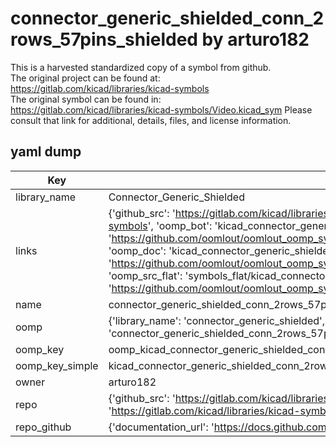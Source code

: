 # connector_generic_shielded_conn_2rows_57pins_shielded by arturo182  
This is a harvested standardized copy of a symbol from github.  
The original project can be found at:  
https://gitlab.com/kicad/libraries/kicad-symbols  
The original symbol can be found in:
https://gitlab.com/kicad/libraries/kicad-symbols/Video.kicad_sym
Please consult that link for additional, details, files, and license information.  
## yaml dump  
| Key | Value |  
| --- | --- |  
| library_name | Connector_Generic_Shielded |  
| links | {'github_src': 'https://gitlab.com/kicad/libraries/kicad-symbols/Video.kicad_sym', 'github_src_repo': 'https://gitlab.com/kicad/libraries/kicad-symbols', 'oomp_bot': 'kicad_connector_generic_shielded_conn_2rows_57pins_shielded/working', 'oomp_bot_github': 'https://github.com/oomlout/oomlout_oomp_symbol_bot/tree/main/kicad_connector_generic_shielded_conn_2rows_57pins_shielded/working', 'oomp_doc': 'kicad_connector_generic_shielded_conn_2rows_57pins_shielded/working', 'oomp_doc_github': 'https://github.com/oomlout/oomlout_oomp_symbol_doc/tree/main/kicad_connector_generic_shielded_conn_2rows_57pins_shielded/working', 'oomp_src_flat': 'symbols_flat/kicad_connector_generic_shielded_conn_2rows_57pins_shielded/working', 'oomp_src_flat_github': 'https://github.com/oomlout/oomlout_oomp_symbol_src/tree/main/kicad_connector_generic_shielded_conn_2rows_57pins_shielded/working'} |  
| name | connector_generic_shielded_conn_2rows_57pins_shielded |  
| oomp | {'library_name': 'connector_generic_shielded', 'owner_name': 'kicad', 'symbol_name': 'connector_generic_shielded_conn_2rows_57pins_shielded'} |  
| oomp_key | oomp_kicad_connector_generic_shielded_conn_2rows_57pins_shielded |  
| oomp_key_simple | kicad_connector_generic_shielded_conn_2rows_57pins_shielded |  
| owner | arturo182 |  
| repo | {'github_src': 'https://gitlab.com/kicad/libraries/kicad-symbols/Video.kicad_sym', 'name': 'libraries/kicad-symbols', 'owner': 'kicad', 'url': 'https://gitlab.com/kicad/libraries/kicad-symbols'} |  
| repo_github | {'documentation_url': 'https://docs.github.com/rest/repos/repos#get-a-repository', 'message': 'Not Found'} |  

